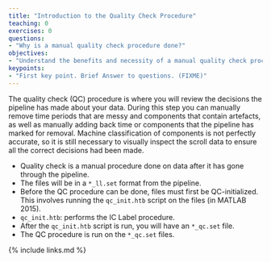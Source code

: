 ```yaml
---
title: "Introduction to the Quality Check Procedure"
teaching: 0
exercises: 0
questions:
- "Why is a manual quality check procedure done?"
objectives:
- "Understand the benefits and necessity of a manual quality check procedure."
keypoints:
- "First key point. Brief Answer to questions. (FIXME)"
---
```


The quality check (QC) procedure is where you will review the decisions the pipeline has made about your data. During this step you can manually remove time periods that are messy and components that contain artefacts, as well as manually adding back time or components that the pipeline has marked for removal. Machine classification of components is not perfectly accurate, so it is still necessary to visually inspect the scroll data to ensure all the correct decisions had been made.

- Quality check is a manual procedure done on data after it has gone through the pipeline.
- The files will be in a `*_ll.set` format from the pipeline.
- Before the QC procedure can be done, files must first be QC-initialized. This involves running the `qc_init.htb` script on the files (in MATLAB 2015).
- `qc_init.htb`: performs the IC Label procedure.
- After the `qc_init.htb` script is run, you will have an `*_qc.set` file. 
- The QC procedure is run on the `*_qc.set` files.

{% include links.md %}

